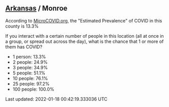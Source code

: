
## [Arkansas](/united-states/arkansas) / Monroe

According to [MicroCOVID.org](http://microcovid.org),
the "Estimated Prevalence" of COVID in this county is 13.3%

If you interact with a certain number of people in this location
(all at once in a group, or spread out across the day), what is the chance that
1 or more of them has COVID?

- 1 person: 13.3%
- 2 people: 24.9%
- 3 people: 34.9%
- 5 people: 51.1%
- 10 people: 76.1%
- 25 people: 97.2%
- 100 people: 100.0%

Last updated: 2022-01-18 00:42:19.333036 UTC
